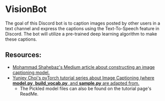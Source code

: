 # VisionBot 

The goal of this Discord bot is to caption images posted by other users in a text channel and express the captions using the Text-To-Speech feature in Discord. The bot will utilize a pre-trained deep learning algorithm to make these captions.

## Resources:
- [Mohammad Shahebaz's Medium article about constructing an image captioning model.](https://medium.com/analytics-vidhya/introduction-to-image-caption-generation-using-the-avengers-infinity-war-characters-6f14df09dbe5)
- [Yunjey Choi's pyTorch tutorial series about Image Captioning (where **model.py**, **build_vocab.py**, and **sample.py** are adapted from.](https://github.com/yunjey/pytorch-tutorial/tree/master/tutorials/03-advanced/image_captioning)
  - The Pickled model files can also be found on the tutorial page's ReadMe.
